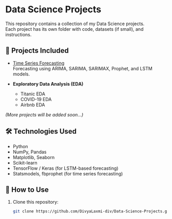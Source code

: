 # Data Science Projects

This repository contains a collection of my Data Science projects.  
Each project has its own folder with code, datasets (if small), and instructions.

## 📂 Projects Included
- [Time Series Forecasting](./Time-Series-Forecasting)  
  Forecasting using ARIMA, SARIMA, SARIMAX, Prophet, and LSTM models.

- **Exploratory Data Analysis (EDA)**  
  - Titanic EDA  
  - COVID-19 EDA  
  - Airbnb EDA  

*(More projects will be added soon...)*

## 🛠️ Technologies Used
- Python  
- NumPy, Pandas  
- Matplotlib, Seaborn  
- Scikit-learn  
- TensorFlow / Keras (for LSTM-based forecasting)  
- Statsmodels, fbprophet (for time series forecasting)

## 🚀 How to Use
1. Clone this repository:
   ```bash
   git clone https://github.com/DivyaLaxmi-div/Data-Science-Projects.git
